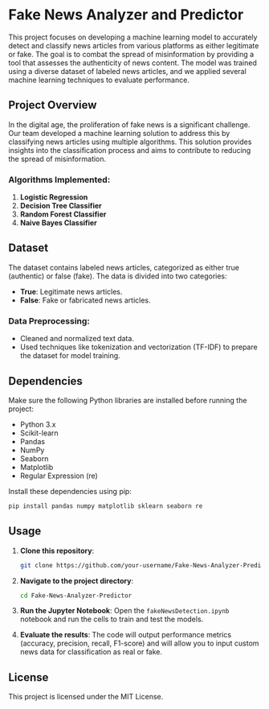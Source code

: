 
# Fake News Analyzer and Predictor

This project focuses on developing a machine learning model to accurately detect and classify news articles from various platforms as either legitimate or fake. The goal is to combat the spread of misinformation by providing a tool that assesses the authenticity of news content. The model was trained using a diverse dataset of labeled news articles, and we applied several machine learning techniques to evaluate performance.

## Project Overview

In the digital age, the proliferation of fake news is a significant challenge. Our team developed a machine learning solution to address this by classifying news articles using multiple algorithms. This solution provides insights into the classification process and aims to contribute to reducing the spread of misinformation.

### Algorithms Implemented:

1. **Logistic Regression**
2. **Decision Tree Classifier**
3. **Random Forest Classifier**
4. **Naive Bayes Classifier**

## Dataset

The dataset contains labeled news articles, categorized as either true (authentic) or false (fake). The data is divided into two categories:
- **True**: Legitimate news articles.
- **False**: Fake or fabricated news articles.

### Data Preprocessing:
- Cleaned and normalized text data.
- Used techniques like tokenization and vectorization (TF-IDF) to prepare the dataset for model training.

## Dependencies

Make sure the following Python libraries are installed before running the project:

- Python 3.x
- Scikit-learn
- Pandas
- NumPy
- Seaborn
- Matplotlib
- Regular Expression (re)

Install these dependencies using pip:

```bash
pip install pandas numpy matplotlib sklearn seaborn re
```

## Usage

1. **Clone this repository**:
   ```bash
   git clone https://github.com/your-username/Fake-News-Analyzer-Predictor.git
   ```

2. **Navigate to the project directory**:
   ```bash
   cd Fake-News-Analyzer-Predictor
   ```

3. **Run the Jupyter Notebook**:
   Open the `fakeNewsDetection.ipynb` notebook and run the cells to train and test the models.

4. **Evaluate the results**:
   The code will output performance metrics (accuracy, precision, recall, F1-score) and will allow you to input custom news data for classification as real or fake.

## License

This project is licensed under the MIT License.
